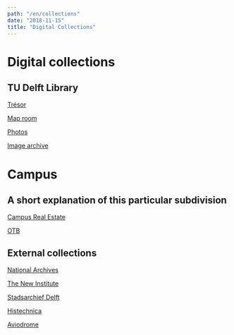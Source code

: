 ```yaml
---
path: "/en/collections"
date: "2018-11-15"
title: "Digital Collections"
---
```


# Digital collections

## TU Delft Library

<div class="blocks">

<div class="block purple tint cutcorners w-4 h-4 image">

[Trésor](/en/collections/lib-tresor)
</div>
<div class="block purple tint cutcorners w-4 h-4 image">

[Map room](/en/collections/lib-kaartenkamer)
</div>
<div class="block purple tint cutcorners w-4 h-4 image">

[Photos](/en/collections/lib-fotografie)
</div>
<div class="block purple tint cutcorners w-4 h-4 image">

[Image archive](/en/collections/lib-fotoarchief)
</div>

</div>

# Campus
## A short explanation of this particular subdivision

<div class="blocks">

<div class="block purple tint cutcorners w-4 h-4 image">

[Campus Real Estate](/en/collections/tu-cre-tib)
</div>
<div class="block purple tint cutcorners w-4 h-4 image">

[OTB](/en/collections/tu-bk-otb-fotoarchief)
</div>

</div>

## External collections

<div class="blocks">

<div class="block purple tint cutcorners w-4 h-4 image">

[National Archives](/en/collections/ex-na)
</div>
<div class="block purple tint cutcorners w-4 h-4 image">

[The New Institute](/en/collections/ex-hni)
</div>
<div class="block purple tint cutcorners w-4 h-4 image">

[Stadsarchief Delft](/en/collections/ex-stadsarchief-delft)
</div>
<div class="block purple tint cutcorners w-4 h-4 image">

[Histechnica](/en/collections/ex-histechnica)
</div>
<div class="block purple tint cutcorners w-4 h-4 image">

[Aviodrome](/en/collections/ex-aviodrome)
</div>

</div>
